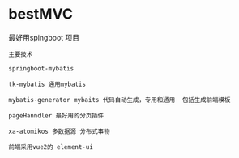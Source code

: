 # bestMVC
最好用spingboot 项目
    
    主要技术

    springboot-mybatis
   
    tk-mybatis 通用mybatis
  
    mybatis-generator mybaits 代码自动生成，专用和通用  包括生成前端模板
   
    pageHanndler 最好用的分页插件
    
    xa-atomikos 多数据源 分布式事物
   
    前端采用vue2的 element-ui